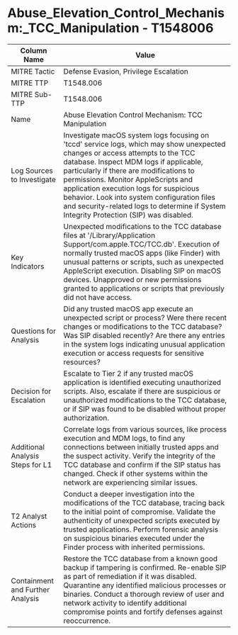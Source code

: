 # Abuse_Elevation_Control_Mechanism:_TCC_Manipulation - T1548006

| Column Name | Value |
|-------------|-------|
| MITRE Tactic | Defense Evasion, Privilege Escalation |
| MITRE TTP | T1548.006 |
| MITRE Sub-TTP | T1548.006 |
| Name | Abuse Elevation Control Mechanism: TCC Manipulation |
| Log Sources to Investigate | Investigate macOS system logs focusing on 'tccd' service logs, which may show unexpected changes or access attempts to the TCC database. Inspect MDM logs if applicable, particularly if there are modifications to permissions. Monitor AppleScripts and application execution logs for suspicious behavior. Look into system configuration files and security-related logs to determine if System Integrity Protection (SIP) was disabled. |
| Key Indicators | Unexpected modifications to the TCC database files at '/Library/Application Support/com.apple.TCC/TCC.db'. Execution of normally trusted macOS apps (like Finder) with unusual patterns or scripts, such as unexpected AppleScript execution. Disabling SIP on macOS devices. Unapproved or new permissions granted to applications or scripts that previously did not have access. |
| Questions for Analysis | Did any trusted macOS app execute an unexpected script or process? Were there recent changes or modifications to the TCC database? Was SIP disabled recently? Are there any entries in the system logs indicating unusual application execution or access requests for sensitive resources? |
| Decision for Escalation | Escalate to Tier 2 if any trusted macOS application is identified executing unauthorized scripts. Also, escalate if there are suspicious or unauthorized modifications to the TCC database, or if SIP was found to be disabled without proper authorization. |
| Additional Analysis Steps for L1 | Correlate logs from various sources, like process execution and MDM logs, to find any connections between initially trusted apps and the suspect activity. Verify the integrity of the TCC database and confirm if the SIP status has changed. Check if other systems within the network are experiencing similar issues. |
| T2 Analyst Actions | Conduct a deeper investigation into the modifications of the TCC database, tracing back to the initial point of compromise. Validate the authenticity of unexpected scripts executed by trusted applications. Perform forensic analysis on suspicious binaries executed under the Finder process with inherited permissions. |
| Containment and Further Analysis | Restore the TCC database from a known good backup if tampering is confirmed. Re-enable SIP as part of remediation if it was disabled. Quarantine any identified malicious processes or binaries. Conduct a thorough review of user and network activity to identify additional compromise points and fortify defenses against reoccurrence. |
